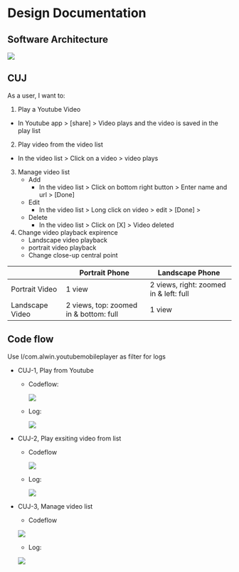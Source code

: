 # Design Documentation
## Software Architecture
![](https://user-images.githubusercontent.com/22556115/107891148-aaefe200-6ed1-11eb-8c12-0fbd81f796e7.jpg)

## CUJ
As a user, I want to: 
1. Play a Youtube Video
  * In Youtube app > [share] > Video plays and the video is saved in the play list
2. Play video from the video list
  * In the video list > Click on a video > video plays
3. Manage video list
    * Add
      - In the video list > Click on bottom right button > Enter name and url > [Done]
    * Edit
      - In the video list > Long click on video > edit > [Done] >
    * Delete
      - In the video list > Click on [X] > Video deleted
4. Change video playback expirence
    * Landscape video playback
    * portrait video playback
    * Change close-up central point
    
|               | Portrait Phone                         | Landscape Phone
--------------- | -------------------------------------  | ----------------
Portrait Video  | 1 view                                 | 2 views, right: zoomed in & left: full 
Landscape Video | 2 views, top: zoomed in & bottom: full | 1 view
    
  
## Code flow
Use I/com.alwin.youtubemobileplayer as filter for logs
- CUJ-1, Play from Youtube
  - Codeflow:
    
    ![](https://user-images.githubusercontent.com/22556115/107891147-aa574b80-6ed1-11eb-8aa9-9d839ba084b2.jpg)
  - Log:
    
    ![](https://user-images.githubusercontent.com/22556115/107890884-36687380-6ed0-11eb-8ad1-e219de63a695.png)
- CUJ-2, Play exsiting video from list
  - Codeflow
    
    ![](https://user-images.githubusercontent.com/22556115/107891788-a88f8700-6ed5-11eb-9817-7a4e38203765.jpg)
  - Log: 
    
    ![](https://user-images.githubusercontent.com/22556115/107890992-d4f4d480-6ed0-11eb-803a-891edbb2bcbd.png)
- CUJ-3, Manage video list
  - Codeflow
  
  ![](https://user-images.githubusercontent.com/22556115/107891696-24d59a80-6ed5-11eb-9793-6ff754700b84.jpg)
  - Log:
  
   ![](https://user-images.githubusercontent.com/22556115/107891365-0f5f7100-6ed3-11eb-827a-f70e3ed2fb2a.png)
